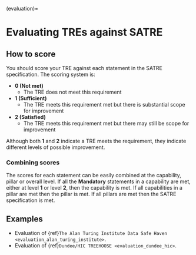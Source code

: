 (evaluation)=

# Evaluating TREs against SATRE

## How to score

You should score your TRE against each statement in the SATRE specification.
The scoring system is:

- **0 (Not met)**
  - The TRE does not meet this requirement
- **1 (Sufficient)**
  - The TRE meets this requirement met but there is substantial scope for improvement
- **2 (Satisfied)**
  - The TRE meets this requirement met but there may still be scope for improvement

Although both **1** and **2** indicate a TRE meets the requirement, they indicate different levels of possible improvement.

### Combining scores

The scores for each statement can be easily combined at the capability, pillar or overall level.
If all the **Mandatory** statements in a capability are met, either at level **1** or level **2**, then the capability is met.
If all capabilities in a pillar are met then the pillar is met.
If all pillars are met then the SATRE specification is met.

## Examples

- Evaluation of {ref}`The Alan Turing Institute Data Safe Haven <evaluation_alan_turing_institute>`.
- Evaluation of {ref}`Dundee/HIC TREEHOOSE <evaluation_dundee_hic>`.
